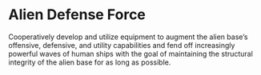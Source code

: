 # Alien Defense Force
Cooperatively develop and utilize equipment to augment the alien base’s offensive, defensive, and utility capabilities and fend off increasingly powerful waves of human ships with the goal of maintaining the structural integrity of the alien base for as long as possible.


